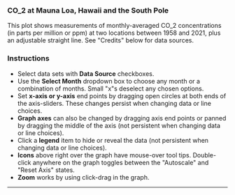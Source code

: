 ### CO_2 at Mauna Loa, Hawaii and the South Pole

This plot shows measurements of monthly-averaged CO_2 concentrations (in parts per million or ppm) at two locations  between 1958 and 2021, plus an adjustable straight line. See "Credits" below for data sources.

### Instructions
- Select data sets with **Data Source** checkboxes.
- Use the **Select Month** dropdown box to choose any month or a combination of months. Small "x"s deselect any chosen options.
- Set **x-axis or y-axis** end points by dragging open circles at both ends of the axis-sliders. These changes persist when changing data or line choices.
- **Graph axes** can also be changed by dragging axis end points or panned by dragging the middle of the axis (not persistent when changing data or line choices).
- Click a **legend** item to hide or reveal the data (not persistent when changing data or line choices).
- **Icons** above right over the graph have mouse-over tool tips. Double-click anywhere on the graph toggles between the "Autoscale" and "Reset Axis" states. 
- **Zoom** works by using click-drag in the graph. 

----